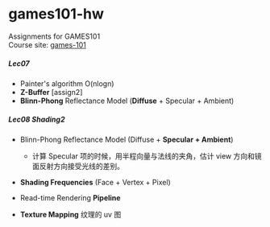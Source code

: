# games101-hw
Assignments for GAMES101  
Course site: [games-101](https://sites.cs.ucsb.edu/~lingqi/teaching/games101.html)

##### Lec07 

* Painter's algorithm O(nlogn)
* **Z-Buffer** [assign2]
* **Blinn-Phong** Reflectance Model (**Diffuse** + Specular + Ambient)

##### Lec08 Shading2 

* Blinn-Phong Reflectance Model (Diffuse + **Specular + Ambient**)

  * 计算 Specular 项的时候，用半程向量与法线的夹角，估计 view 方向和镜面反射方向接受光线的差别。
* **Shading Frequencies** (Face + Vertex + Pixel)
* Read-time Rendering **Pipeline**

* **Texture Mapping**
  纹理的 uv 图
